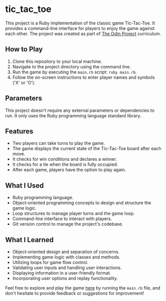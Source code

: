 # tic_tac_toe

This project is a Ruby implementation of the classic game Tic-Tac-Toe. It provides a command-line interface for players to enjoy the game against each other. The project was created as part of [The Odin Project](https://www.theodinproject.com) curriculum.

## How to Play

1. Clone this repository to your local machine.
2. Navigate to the project directory using the command line.
3. Run the game by executing the `main.rb` script: `ruby main.rb`.
4. Follow the on-screen instructions to enter player names and symbols ('X' or 'O').

## Parameters

This project doesn't require any external parameters or dependencies to run. It only uses the Ruby programming language standard library.

## Features

- Two players can take turns to play the game.
- The game displays the current state of the Tic-Tac-Toe board after each move.
- It checks for win conditions and declares a winner.
- It checks for a tie when the board is fully occupied.
- After each game, players have the option to play again.

## What I Used

- Ruby programming language.
- Object-oriented programming concepts to design and structure the game logic.
- Loop structures to manage player turns and the game loop.
- Command-line interface to interact with players.
- Git version control to manage the project's codebase.

## What I Learned

- Object-oriented design and separation of concerns.
- Implementing game logic with classes and methods.
- Utilizing loops for game flow control.
- Validating user inputs and handling user interactions.
- Displaying information in a user-friendly format.
- Incorporating user options and replay functionality.

Feel free to explore and play the game [here](https://replit.com/@razvanbugoi94/Tictactoe) by running the `main.rb` file, and don't hesitate to provide feedback or suggestions for improvement!
